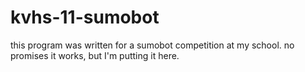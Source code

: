 # kvhs-11-sumobot
this program was written for a sumobot competition at my school. no
promises it works, but I'm putting it here.
